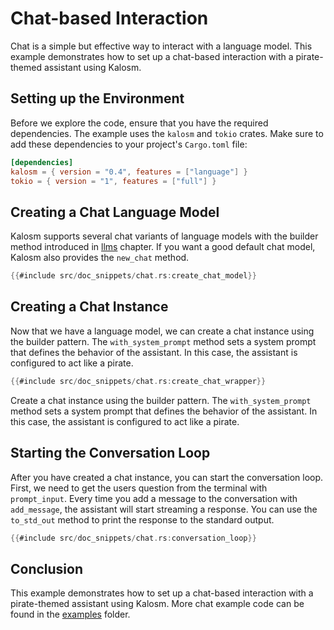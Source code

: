 # Chat-based Interaction

Chat is a simple but effective way to interact with a language model. This example demonstrates how to set up a chat-based interaction with a pirate-themed assistant using Kalosm.

## Setting up the Environment

Before we explore the code, ensure that you have the required dependencies. The example uses the `kalosm` and `tokio` crates. Make sure to add these dependencies to your project's `Cargo.toml` file:

```toml
[dependencies]
kalosm = { version = "0.4", features = ["language"] }
tokio = { version = "1", features = ["full"] }
```

## Creating a Chat Language Model

Kalosm supports several chat variants of language models with the builder method introduced in [llms](./index.md) chapter. If you want a good default chat model, Kalosm also provides the `new_chat` method.

```rust
{{#include src/doc_snippets/chat.rs:create_chat_model}}
```

## Creating a Chat Instance

Now that we have a language model, we can create a chat instance using the builder pattern. The `with_system_prompt` method sets a system prompt that defines the behavior of the assistant. In this case, the assistant is configured to act like a pirate.

```rust
{{#include src/doc_snippets/chat.rs:create_chat_wrapper}}
```

Create a chat instance using the builder pattern. The `with_system_prompt` method sets a system prompt that defines the behavior of the assistant. In this case, the assistant is configured to act like a pirate.

## Starting the Conversation Loop

After you have created a chat instance, you can start the conversation loop. First, we need to get the users question from the terminal with `prompt_input`. Every time you add a message to the conversation with `add_message`, the assistant will start streaming a response. You can use the `to_std_out` method to print the response to the standard output.

```rust
{{#include src/doc_snippets/chat.rs:conversation_loop}}
```

## Conclusion

This example demonstrates how to set up a chat-based interaction with a pirate-themed assistant using Kalosm. More chat example code can be found in the [examples](https://github.com/floneum/floneum/tree/main/interfaces/kalosm/examples) folder.
